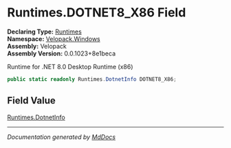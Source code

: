 ﻿<!--  
  <auto-generated>   
    The contents of this file were generated by a tool.  
    Changes to this file may be list if the file is regenerated  
  </auto-generated>   
-->

# Runtimes.DOTNET8\_X86 Field

**Declaring Type:** [Runtimes](../index.md)  
**Namespace:** [Velopack.Windows](../../index.md)  
**Assembly:** Velopack  
**Assembly Version:** 0.0.1023+8e1beca

 Runtime for .NET 8.0 Desktop Runtime (x86) 

```csharp
public static readonly Runtimes.DotnetInfo DOTNET8_X86;
```

## Field Value

[Runtimes.DotnetInfo](../DotnetInfo/index.md)

___

*Documentation generated by [MdDocs](https://github.com/ap0llo/mddocs)*
